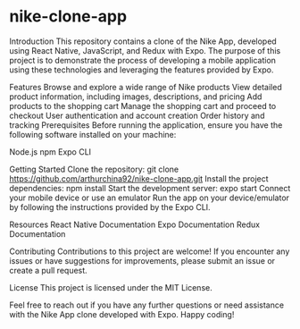 # nike-clone-app

Introduction
This repository contains a clone of the Nike App, developed using React Native, JavaScript, and Redux with Expo. The purpose of this project is to demonstrate the process of developing a mobile application using these technologies and leveraging the features provided by Expo.

Features
Browse and explore a wide range of Nike products
View detailed product information, including images, descriptions, and pricing
Add products to the shopping cart
Manage the shopping cart and proceed to checkout
User authentication and account creation
Order history and tracking
Prerequisites
Before running the application, ensure you have the following software installed on your machine:

Node.js 
npm 
Expo CLI

Getting Started
Clone the repository: git clone https://github.com/arthurchina92/nike-clone-app.git
Install the project dependencies: npm install
Start the development server: expo start
Connect your mobile device or use an emulator
Run the app on your device/emulator by following the instructions provided by the Expo CLI.

Resources
React Native Documentation
Expo Documentation
Redux Documentation

Contributing
Contributions to this project are welcome! If you encounter any issues or have suggestions for improvements, please submit an issue or create a pull request.

License
This project is licensed under the MIT License.

Feel free to reach out if you have any further questions or need assistance with the Nike App clone developed with Expo. Happy coding!

